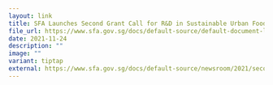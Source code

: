 ```yaml
---
layout: link
title: SFA Launches Second Grant Call for R&D in Sustainable Urban Food Production
file_url: https://www.sfa.gov.sg/docs/default-source/default-document-library/second-grant-call-launch_updated_24nov21.pdf?sfvrsn=890a8a5c_0
date: 2021-11-24
description: ""
image: ""
variant: tiptap
external: https://www.sfa.gov.sg/docs/default-source/newsroom/2021/second-grant-call-launch_updated_24nov21f856e6e9-7c99-47fd-a36e-589179b97337.pdf
---
```

